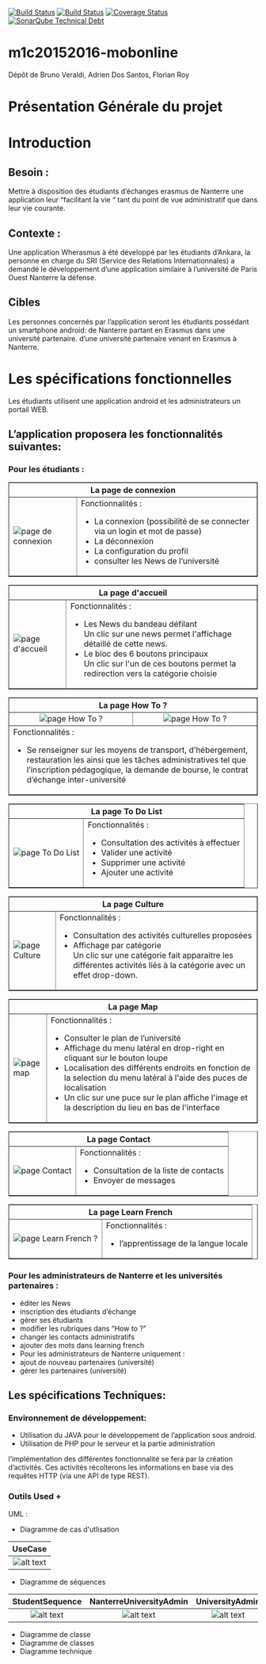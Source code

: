 [![Build Status](https://travis-ci.org/Miage-Paris-Ouest/m1c20152016-mobonline.svg?branch=master)](https://travis-ci.org/Miage-Paris-Ouest/m1c20152016-mobonline)
[![Build Status](https://www.bitrise.io/app/b8e29b159097b3aa.svg?token=-r6AHWMQwkUwy5rsRsW4Kw&branch=master)](https://www.bitrise.io/app/b8e29b159097b3aa)
[![Coverage Status](https://coveralls.io/github/Miage-Paris-Ouest/froy/badge.svg?branch=master&service=github)](https://coveralls.io/github/Miage-Paris-Ouest/froy?branch=master)
[![SonarQube Technical Debt](https://img.shields.io/badge/technical%20debt-0.0%-brightgreen.svg)](http://localhost:9000/dashboard/index/fr.uparis10.pascalpoizat:template-java-project)
# m1c20152016-mobonline
Dépôt de Bruno Veraldi, Adrien Dos Santos, Florian Roy


# Présentation Générale du projet

# Introduction

## Besoin : 
Mettre à disposition des étudiants d’échanges  erasmus de Nanterre une application leur “facilitant la vie “ tant du point de vue administratif que dans leur vie courante.


## Contexte :
Une  application Wherasmus à été développé par les étudiants d’Ankara, la personne en charge du SRI (Service des Relations Internationnales) a demandé le développement d’une application similaire à l’université de  Paris Ouest Nanterre la défense.


## Cibles
Les personnes concernés par l’application seront les étudiants possédant un smartphone android:
de Nanterre partant en Erasmus dans une université partenaire.
d’une université partenaire venant en Erasmus à Nanterre. 


# Les spécifications fonctionnelles
Les étudiants utilisent une application android et les administrateurs un portail WEB.

## L’application proposera les fonctionnalités suivantes:
### Pour les étudiants :
<TABLE BORDER="1"> 
<TR> 
  <TH  colspan=2> La page de connexion </TH> 
</TR> 
<TR> 
 <TD>
 <img src="https://github.com/Miage-Paris-Ouest/m1c20152016-mobonline/blob/master//GUI/img/login.png" alt="page de connexion" />
 </TD> 
 <TD> Fonctionnalités : </br>
 <ul>
<li>La connexion (possibilité de se connecter via un login et mot de passe)</li>
<li>La déconnexion</li>
<li>La configuration du profil</li>
<li>consulter les News de l’université</li>
 </ul>
 </TD> 
</TR> 
</TABLE> 

<TABLE BORDER="1"> 
<TR> 
  <TH  colspan=2> La page d'accueil </TH> 
</TR> 
<TR> 
 <TD>
 <img src="https://github.com/Miage-Paris-Ouest/m1c20152016-mobonline/blob/master//GUI/img/accueil.png" alt="page d'accueil" />
 </TD> 
 <TD> Fonctionnalités : </br>
 <ul>
<li>Les News du bandeau défilant</li>
Un clic sur une news permet l'affichage détaillé de cette news.
<li>Le bloc des 6 boutons principaux</li>
Un clic sur l'un de ces boutons permet la redirection vers la catégorie choisie
 </ul>
 </TD> 
</TR> 
</TABLE>

<TABLE BORDER="1"> 
<TR> 
  <TH  colspan=2> La page How To ? </TH> 
</TR> 
<TR> 
 <TD>
 <center><img src="https://github.com/Miage-Paris-Ouest/m1c20152016-mobonline/blob/master//GUI/img/how%20to.png" alt="page How To ?" /></center>
 </TD> 
 <TD>
 <center><img src="https://github.com/Miage-Paris-Ouest/m1c20152016-mobonline/blob/master/GUI/img/how%20to%202.png" alt="page How To ?" /></center>
 </TD> 
 </TR>
 <TR>
 <TD colspan=2> Fonctionnalités : </br>
 <ul>
<li>Se renseigner sur les moyens de transport, d’hébergement, restauration les ainsi que les tâches administratives tel que l’inscription pédagogique, la demande de bourse, le contrat d’échange inter-université</li>
 </ul>
 </TD> 
</TR> 
</TABLE>

 <TABLE BORDER="1"> 
<TR> 
  <TH  colspan=2> La page To Do List </TH> 
</TR> 
<TR> 
 <TD>
 <img src="https://github.com/Miage-Paris-Ouest/m1c20152016-mobonline/blob/master/GUI/img/to%20do%20list.png" alt="page To Do List" />
 </TD> 
 <TD> Fonctionnalités : </br>
 <ul>
<li>Consultation des activités à effectuer</li>
<li>Valider une activité</li>
<li>Supprimer une activité</li>
<li>Ajouter une activité</li>
                                                                                                                   
 </ul>
 </TD> 
</TR> 
</TABLE>

 <TABLE BORDER="1"> 
<TR> 
  <TH  colspan=2> La page Culture </TH> 
</TR> 
<TR> 
 <TD>
 <img src="https://github.com/Miage-Paris-Ouest/m1c20152016-mobonline/blob/master/GUI/img/culture.png" alt="page Culture" />
 </TD> 
 <TD> Fonctionnalités : </br>
 <ul>
<li>Consultation des activités culturelles proposées</li>
<li>Affichage par catégorie</li>
Un clic sur une catégorie fait apparaitre les différentes activités liés à la catégorie avec un effet drop-down.
 </ul>
 </TD> 
</TR> 
</TABLE>

<TABLE BORDER="1"> 
<TR> 
  <TH  colspan=2> La page Map </TH> 
</TR> 
<TR> 
 <TD>
 <img src="https://github.com/Miage-Paris-Ouest/m1c20152016-mobonline/blob/master//GUI/img/map.png" alt="page map" />
 </TD> 
 <TD> Fonctionnalités : </br>
 <ul>
<li>Consulter le plan de l’université</li>
<li>Affichage du menu latéral en drop-right en cliquant sur le bouton loupe</li>
<li>Localisation des différents endroits en fonction de la selection du menu latéral à l'aide des puces de localisation</li>
<li>Un clic sur une puce sur le plan affiche l'image et la description du lieu en bas de l'interface</li>
 </ul>
 </TD> 
</TR> 
</TABLE>

 <TABLE BORDER="1"> 
<TR> 
  <TH  colspan=2> La page Contact </TH> 
</TR> 
<TR> 
 <TD>
 <img src="https://github.com/Miage-Paris-Ouest/m1c20152016-mobonline/blob/master/GUI/img/contact.png" alt="page Contact" />
 </TD> 
 <TD> Fonctionnalités : </br>
 <ul>
<li>Consultation de la liste de contacts</li>
<li>Envoyer de messages</li>
                                                                                                                   
 </ul>
 </TD> 
</TR> 
</TABLE>



<TABLE BORDER="1"> 
<TR> 
  <TH  colspan=2> La page Learn French </TH> 
</TR> 
<TR> 
 <TD>
 <img src="https://github.com/Miage-Paris-Ouest/m1c20152016-mobonline/blob/master/GUI/img/learning%20french.png" alt="page Learn French ?" />
 </TD> 
 <TD> Fonctionnalités : </br>
 <ul>
<li>l’apprentissage de la langue locale</li>
                                                                                                                   
 </ul>
 </TD> 
</TR> 
</TABLE>


### Pour les administrateurs de Nanterre et les universités partenaires :
* éditer les News
* inscription des étudiants d’échange
* gérer ses étudiants
* modifier les rubriques dans “How to ?”
* changer les contacts administratifs
* ajouter des mots dans learning french
* Pour les administrateurs de Nanterre uniquement :
* ajout de nouveau partenaires (université)
* gérer les partenaires (université)



## Les spécifications Techniques:


### Environnement de développement:
* Utilisation du JAVA pour le développement de l’application sous android.
* Utilisation de PHP pour le serveur et la partie administration

l’implémentation des différentes fonctionnalité se fera par la création d’activités. Ces activités récolterons les informations en base via des requêtes HTTP (via une API de type REST).

### Outils Used + 
UML : 
* Diagramme de cas d'utlisation

|UseCase|
|:---:|
|![alt text](https://github.com/Miage-Paris-Ouest/m1c20152016-mobonline/blob/master/diagrams/UseCase.png "Use case")|

* Diagramme de séquences

|StudentSequence|NanterreUniversityAdmin|UniversityAdmin|
|:---:|:---:|:---:|
|![alt text](https://github.com/Miage-Paris-Ouest/m1c20152016-mobonline/blob/master/diagrams/StudentSequence.png "StudentSequence")|![alt text](https://github.com/Miage-Paris-Ouest/m1c20152016-mobonline/blob/master/diagrams/NanterreUniversityAdmin.png "NanterreUniversityAdmin")|![alt text](https://github.com/Miage-Paris-Ouest/m1c20152016-mobonline/blob/master/diagrams/UniversityAdmin.png "UniversityAdmin")|


* Diagramme de classe
* Diagramme de classes
* Diagramme technique

